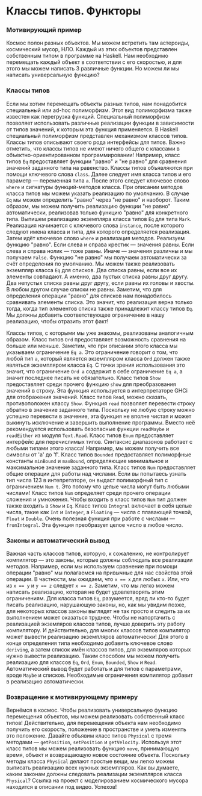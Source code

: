 Классы типов. Функторы
===

### Мотивирующий пример

Космос полон разных объектов.
Мы можем встретить там астероиды, космический мусор, НЛО.
Каждый из этих объектов представлен собственным типом в программе на Haskell. Нам необходимо перемещать каждый объект в соответствии с его скоростью, и для этого мы можем написать 3 различные функции.
Но можем ли мы написать универсальную функцию?

### Классы типов

Если мы хотим перемещать объекты разных типов, нам понадобится специальный или ad-hoc полиморфизм. Этот вид полиморфизма также известен как перегрузка функций.
Специальный полиморфизм позволяет использовать различные реализации функции в зависимости от типов значений, к которым эта функция применяется.
В Haskell специальный полиморфизм представлен механизмом классов типов.
Классы типов описывают своего рода интерфейсы для типов.
Важно отметить, что классы типов не имеют ничего общего с классами в объектно-ориентированном программировании!
Например, класс типов `Eq` предоставляет функции "равно" и "не равно" для сравнения значений заданного типа на равенство.
Классы типов объявляются при помощи ключевого слова `class`.
Далее следует имя класса типов и его параметр — переменная типа `a`.
После этого следует ключевое слово `where` и сигнатуры функций-методов класса.
При описании методов класса типов мы можем указать реализацию по умолчанию.
В случае `Eq` мы можем определить "равно" через "не равно" и наоборот.
Таким образом, мы можем получить реализацию функции "не равно" автоматически, реализовав только функцию "равно" для конкретного типа.
Выпишем реализацию экземпляра класса типов `Eq` для типа `Mark`.
Реализация начинается с ключевого слова `instance`, после которого следуют имена класса и типа, для которого определяется реализация.
Затем идёт ключевое слово `where` и реализация методов.
Реализуем функцию "равно".
Если слева и справа крестик — значения равны. Если слева и справа нолик — тоже равны. Иначе — значения различны и мы получаем `False`.
Функцию "не равно" мы получаем автоматически за счёт определения по умолчанию.
Мы можем также реализовать экземпляр класса `Eq` для списков.
Два списка равны, если все их элементы совпадают. А именно, два пустых списка равны друг другу.
Два непустых списка равны друг другу, если равны их головы и хвосты.
В любом другом случае списки не равны.
Заметим, что для определения операции "равно" для списков нам понадобилось сравнивать элементы списка.
Это значит, что реализация верна только тогда, когда тип элементов списка также принадлежит классу типов `Eq`.
Мы должны добавить соответствующее ограничение в нашу реализацию, чтобы отразить этот факт!

Классы типов, с которыми мы уже знакомы, реализованы аналогичным образом. Класс типов `Ord` предоставляет возможность сравнения на больше или меньше.
Заметим, что при описании этого класса мы указываем ограничение `Eq a`.
Это ограничение говорит о том, что любой тип `a`, который является экземпляром класса `Ord` должен также являться экземпляром класса `Eq`.
С точки зрения использования это значит, что ограничение `Ord a` содержит в себе ограничение `Eq a`, а значит последнее писать не обязательно.
Класс типов `Show` предоставляет среди прочего функцию `show` для преобразования значений в строку.
Эта функция используется в интерпретаторе GHCi для отображения значений.
Класс типов `Read`, можно сказать, противоположен классу `Show`.
Функция `read` позволяет перевести строку обратно в значение заданного типа. Поскольку не любую строку можно успешно перевести в значение, эта функция не вполне чистая и может выкинуть исключение и завершить выполнение программы.
Вместо неё рекомендуется использовать безопасные функции `readMaybe` и `readEither` из модуля `Text.Read`.
Класс типов `Enum` предоставляет интерфейс для перечислимых типов.
Синтаксис диапазонов работает с любыми типами этого класса! Например, мы можем получить все символы от 'a' до 'f'.
Класс типов `Bounded` предоставляет полиморфные константы `minBound` и `maxBound`, определяющие минимальное и максимальное значение заданного типа.
Класс типов `Num` предоставляет общие операции для работы над числами.
Если вы попытаесь узнать тип числа 123 в интепретаторе, он выдаст полиморфный тип с ограничением `Num t`.
Это потому что целые числа могут быть любыми числами! Класс типов `Num` определяет среди прочего операции сложения и умножения.
Чтобы входить в класс типов `Num` тип должен также входить в `Show` и `Eq`.
Класс типов `Integral` включает в себя целые числа, такие как `Int` и `Integer`, а `Floating` — числа с плавающей точкой, `Float` и `Double`.
Очень полезная функция при работе с числами — `fromIntegral`.
Эта функция преобразует целое число в любое число.

### Законы и автоматический вывод

Важная часть классов типов, которую, к сожалению, не контролирует компилятор — это законы, которые должны соблюдать все реализации методов.
Например, если мы используем сравнение при помощи операции "равно" мы полагаемся на привычные для нас свойства этой операции.
В частности, мы ожидаем, что `x == x` для любых `x`. Или, что из `x == y` и `y == z` следует `x == z`.
Заметим, что мы легко можем написать реализацию, которая не будет удовлетворять этим ограничениям.
Для класса типов `Eq`, разумеется, вряд ли кто-то будет писать реализацию, нарушающую законы, но, как мы увидим позже, для некоторых классов законы выглядят не так просто и следить за их выполнением может оказаться труднее.
Чтобы не напортачить с реализацией экземляров классов типов, лучше доверить эту работу компилятору.
И действительно, для многих классов типов компилятор может вывести реализацию экземпляров автоматически!
Для этого в конце определения типа необходимо добавить ключевое слово `deriving`, а затем список имён классов типов, для экземляров которых нужно вывести реализацию.
Таким способом мы можем получить реализацию для классов `Eq`, `Ord`, `Enum`, `Bounded`, `Show` и `Read`.
Автоматический вывод будет работать и для типов с параметрами, вроде `Maybe` и списков. Необходимые ограничения компилятор добавит в реализацию автоматически.

### Возвращение к мотивирующему примеру

Вернёмся в космос.
Чтобы реализовать универсальную функцию перемещения объектов, мы можем реализовать собственный класс типов! Действительно, для перемещения объекта нам необходимо получить его скорость, положение в пространстве и уметь изменять это положение.
Давайте объявим класс типов `Physical` с тремя методами — `getPosition`, `setPosition` и `getVelocity`.
Используя этот класс типов мы можем реализовать функцию `move`, принимающую время, объект и возвращающую новое состояние объекта.
Поскольку методы класса `Physical` делают простые вещи, мы легко можем выписать реализацию всех нужных экземпляров.
Как вы думаете, каким законам должны следовать реализации экземпляров класса `Physical`?
Ссылка на проект с моделированием космического мусора находится в описании под видео.
Успехов!
